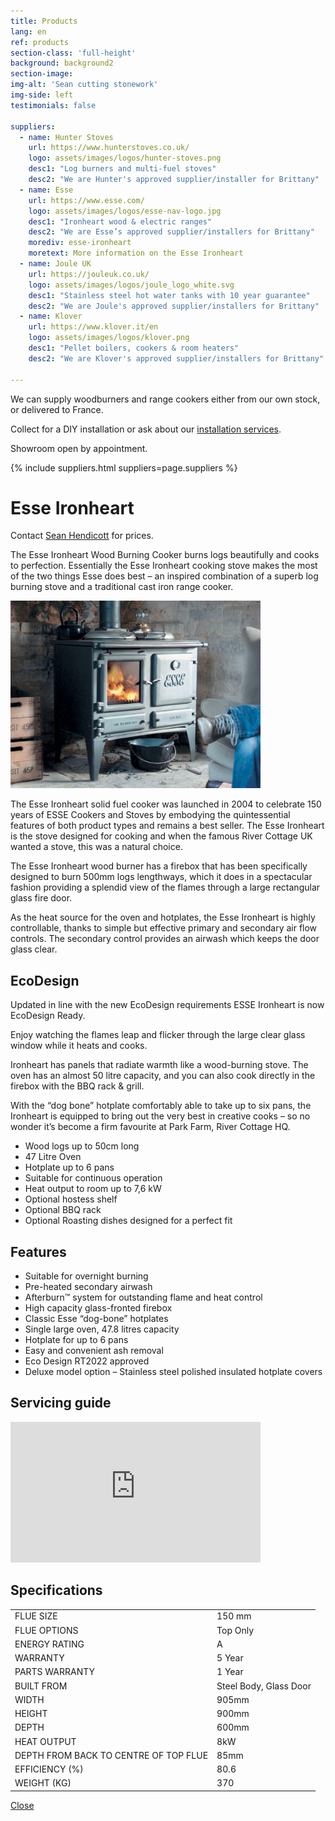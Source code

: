 ```yaml
---
title: Products
lang: en
ref: products
section-class: 'full-height'
background: background2
section-image:
img-alt: 'Sean cutting stonework'
img-side: left
testimonials: false

suppliers:
  - name: Hunter Stoves
    url: https://www.hunterstoves.co.uk/
    logo: assets/images/logos/hunter-stoves.png
    desc1: "Log burners and multi-fuel stoves"
    desc2: "We are Hunter's approved supplier/installer for Brittany"
  - name: Esse
    url: https://www.esse.com/
    logo: assets/images/logos/esse-nav-logo.jpg
    desc1: "Ironheart wood & electric ranges"
    desc2: "We are Esse’s approved supplier/installers for Brittany"
    morediv: esse-ironheart
    moretext: More information on the Esse Ironheart
  - name: Joule UK
    url: https://jouleuk.co.uk/
    logo: assets/images/logos/joule_logo_white.svg
    desc1: "Stainless steel hot water tanks with 10 year guarantee"
    desc2: "We are Joule's approved supplier/installers for Brittany"
  - name: Klover
    url: https://www.klover.it/en
    logo: assets/images/logos/klover.png
    desc1: "Pellet boilers, cookers & room heaters"
    desc2: "We are Klover's approved supplier/installers for Brittany"

---
```

<!-- - name: Jolly Mec
  url: https://jolly-mec.it/en/products
  logo: assets/images/logos/jolly-mec.png
  desc1: "Specialists in pellet burners"
  desc2:
  -->


We can supply woodburners and range cookers either from our own stock, or delivered to France.

Collect for a DIY installation or ask about our [installation services](#services).

Showroom open by appointment.

{% include suppliers.html suppliers=page.suppliers %}

<!--Popups-->

<div id="esse-ironheart" class="modal">
<h1>Esse Ironheart</h1>
<p>Contact <a href="mailto: sean.hendicott@wanadoo.fr">Sean Hendicott</a> for prices.</p>

<p>The Esse Ironheart Wood Burning Cooker burns logs beautifully and cooks to perfection. Essentially the Esse Ironheart cooking stove makes the most of the two things Esse does best – an inspired combination of a superb log burning stove and a traditional cast iron range cooker.</p>

<img src="/assets/images/ironheart1.jpg" width="400" alt="Esse Ironheart stove" />

<p>The Esse Ironheart solid fuel cooker was launched in 2004 to celebrate 150 years of ESSE Cookers and Stoves by embodying the quintessential features of both product types and remains a best seller. The Esse Ironheart is the stove designed for cooking and when the famous River Cottage UK wanted a stove, this was a natural choice.</p>

<p>The Esse Ironheart wood burner has a firebox that has been specifically designed to burn 500mm logs lengthways, which it does in a spectacular fashion providing a splendid view of the flames through a large rectangular glass fire door.</p>

<p>As the heat source for the oven and hotplates, the Esse Ironheart is highly controllable, thanks to simple but effective primary and secondary air flow controls. The secondary control provides an airwash which keeps the door glass clear.</p>

<h2>EcoDesign</h2>

<p>Updated in line with the new EcoDesign requirements ESSE Ironheart is now EcoDesign Ready.</p>

<p>Enjoy watching the flames leap and flicker through the large clear glass window while it heats and cooks.</p>

<p>Ironheart has panels that radiate warmth like a wood-burning stove. The oven has an almost 50 litre capacity, and you can also cook directly in the firebox with the BBQ rack & grill.</p>

<p>With the “dog bone” hotplate comfortably able to take up to six pans, the Ironheart is equipped to bring out the very best in creative cooks – so no wonder it’s become a firm favourite at Park Farm, River Cottage HQ.</p>

<ul>
<li>Wood logs up to 50cm long</li>
<li>47 Litre Oven</li>
<li>Hotplate up to 6 pans</li>
<li>Suitable for continuous operation</li>
<li>Heat output to room up to 7,6 kW</li>
<li>Optional hostess shelf</li>
<li>Optional BBQ rack</li>
<li>Optional Roasting dishes designed for a perfect fit</li>
</ul>

<h2>Features</h2>

<ul>
  <li>Suitable for overnight burning</li>
  <li>Pre-heated secondary airwash</li>
  <li>Afterburn&trade; system for outstanding flame and heat control</li>
  <li>High capacity glass-fronted firebox</li>
  <li>Classic Esse “dog-bone” hotplates</li>
  <li>Single large oven, 47.8 litres capacity</li>
  <li>Hotplate for up to 6 pans</li>
  <li>Easy and convenient ash removal</li>
  <li>Eco Design RT2022 approved</li>
  <li>Deluxe model option – Stainless steel polished insulated hotplate covers</li>
</ul>

<h2>Servicing guide</h2>
<iframe width="400" height="225" src="https://www.youtube.com/embed/BfIDrfxS4ZM" title="YouTube video player" frameborder="0" allow="accelerometer; autoplay; clipboard-write; encrypted-media; gyroscope; picture-in-picture" allowfullscreen></iframe>

<h2>Specifications</h2>
<table>
  <tr><td>FLUE SIZE</td><td>150 mm</td></tr>
  <tr><td>FLUE OPTIONS</td><td>Top Only</td></tr>
  <tr><td>ENERGY RATING</td><td>A</td></tr>
  <tr><td>WARRANTY </td><td>5 Year </td></tr>
  <tr><td>PARTS WARRANTY </td><td>1 Year </td></tr>
  <tr><td>BUILT FROM </td><td>Steel Body, Glass Door </td></tr>
  <tr><td>WIDTH </td><td>905mm </td></tr>
  <tr><td>HEIGHT </td><td>900mm </td></tr>
  <tr><td>DEPTH </td><td>600mm </td></tr>
  <tr><td>HEAT OUTPUT </td><td>8kW </td></tr>
  <tr><td>DEPTH FROM BACK TO CENTRE OF TOP FLUE </td><td>85mm </td></tr>
  <tr><td>EFFICIENCY (%) </td><td>80.6 </td></tr>
  <tr><td>WEIGHT (KG)</td><td>370</td></tr>
</table>

  <a href="#" rel="modal:close">Close</a>
</div>
